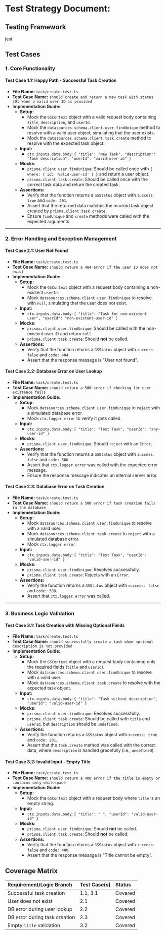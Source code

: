 # Test Strategy Document:

## Testing Framework
jest

## Test Cases

### 1. Core Functionality

#### Test Case 1.1: Happy Path - Successful Task Creation
- **File Name:** `task/create.test.ts`
- **Test Case Name:** `should create and return a new task with status 201 when a valid user ID is provided`
- **Implementation Guide:**
  - **Setup:**
    - Mock the `GSContext` object with a valid request body containing `title`, `description`, and `userId`.
    - Mock the `datasources.schema.client.user.findUnique` method to resolve with a valid user object, simulating that the user exists.
    - Mock the `datasources.schema.client.task.create` method to resolve with the expected task object.
  - **Input:**
    - `ctx.inputs.data.body`: `{ "title": "New Task", "description": "Task description", "userId": "valid-user-id" }`
  - **Mocks:**
    - `prisma.client.user.findUnique`: Should be called once with `{ where: { id: 'valid-user-id' } }` and return a user object.
    - `prisma.client.task.create`: Should be called once with the correct task data and return the created task.
  - **Assertions:**
    - Verify that the function returns a `GSStatus` object with `success: true` and `code: 201`.
    - Assert that the returned data matches the mocked task object created by `prisma.client.task.create`.
    - Ensure `findUnique` and `create` methods were called with the expected arguments.

---

### 2. Error Handling and Exception Management

#### Test Case 2.1: User Not Found
- **File Name:** `task/create.test.ts`
- **Test Case Name:** `should return a 404 error if the user ID does not exist`
- **Implementation Guide:**
  - **Setup:**
    - Mock the `GSContext` object with a request body containing a non-existent `userId`.
    - Mock `datasources.schema.client.user.findUnique` to resolve with `null`, simulating that the user does not exist.
  - **Input:**
    - `ctx.inputs.data.body`: `{ "title": "Task for non-existent user", "userId": "non-existent-user-id" }`
  - **Mocks:**
    - `prisma.client.user.findUnique`: Should be called with the non-existent user ID and return `null`.
    - `prisma.client.task.create`: Should **not** be called.
  - **Assertions:**
    - Verify that the function returns a `GSStatus` object with `success: false` and `code: 404`.
    - Assert that the response message is "User not found".

#### Test Case 2.2: Database Error on User Lookup
- **File Name:** `task/create.test.ts`
- **Test Case Name:** `should return a 500 error if checking for user existence fails`
- **Implementation Guide:**
  - **Setup:**
    - Mock `datasources.schema.client.user.findUnique` to `reject` with a simulated database error.
    - Mock `ctx.logger.error` to verify it gets called.
  - **Input:**
    - `ctx.inputs.data.body`: `{ "title": "Test Task", "userId": "any-user-id" }`
  - **Mocks:**
    - `prisma.client.user.findUnique`: Should `reject` with an `Error`.
  - **Assertions:**
    - Verify that the function returns a `GSStatus` object with `success: false` and `code: 500`.
    - Assert that `ctx.logger.error` was called with the expected error message.
    - Ensure the response message indicates an internal server error.

#### Test Case 2.3: Database Error on Task Creation
- **File Name:** `task/create.test.ts`
- **Test Case Name:** `should return a 500 error if task creation fails in the database`
- **Implementation Guide:**
  - **Setup:**
    - Mock `datasources.schema.client.user.findUnique` to resolve with a valid user.
    - Mock `datasources.schema.client.task.create` to `reject` with a simulated database error.
    - Mock `ctx.logger.error`.
  - **Input:**
    - `ctx.inputs.data.body`: `{ "title": "Test Task", "userId": "valid-user-id" }`
  - **Mocks:**
    - `prisma.client.user.findUnique`: Resolves successfully.
    - `prisma.client.task.create`: Rejects with an `Error`.
  - **Assertions:**
    - Verify the function returns a `GSStatus` object with `success: false` and `code: 500`.
    - Assert that `ctx.logger.error` was called.

---

### 3. Business Logic Validation

#### Test Case 3.1: Task Creation with Missing Optional Fields
- **File Name:** `task/create.test.ts`
- **Test Case Name:** `should successfully create a task when optional description is not provided`
- **Implementation Guide:**
  - **Setup:**
    - Mock the `GSContext` object with a request body containing only the required fields (`title` and `userId`).
    - Mock `datasources.schema.client.user.findUnique` to resolve with a valid user.
    - Mock `datasources.schema.client.task.create` to resolve with the expected task object.
  - **Input:**
    - `ctx.inputs.data.body`: `{ "title": "Task without description", "userId": "valid-user-id" }`
  - **Mocks:**
    - `prisma.client.user.findUnique`: Resolves successfully.
    - `prisma.client.task.create`: Should be called with `title` and `userId`, but `description` should be `undefined`.
  - **Assertions:**
    - Verify the function returns a `GSStatus` object with `success: true` and `code: 201`.
    - Assert that the `task.create` method was called with the correct data, where `description` is handled gracefully (i.e., `undefined`).

#### Test Case 3.2: Invalid Input - Empty Title
- **File Name:** `task/create.test.ts`
- **Test Case Name:** `should return a 400 error if the title is empty or contains only whitespace`
- **Implementation Guide:**
  - **Setup:**
    - Mock the `GSContext` object with a request body where `title` is an empty string.
  - **Input:**
    - `ctx.inputs.data.body`: `{ "title": " ", "userId": "valid-user-id" }`
  - **Mocks:**
    - `prisma.client.user.findUnique`: Should **not** be called.
    - `prisma.client.task.create`: Should **not** be called.
  - **Assertions:**
    - Verify that the function returns a `GSStatus` object with `success: false` and `code: 400`.
    - Assert that the response message is "Title cannot be empty".

## Coverage Matrix

| Requirement/Logic Branch | Test Case(s) | Status |
| :--- | :--- | :--- |
| Successful task creation | 1.1, 3.1 | Covered |
| User does not exist | 2.1 | Covered |
| DB error during user lookup | 2.2 | Covered |
| DB error during task creation | 2.3 | Covered |
| Empty `title` validation | 3.2 | Covered |
